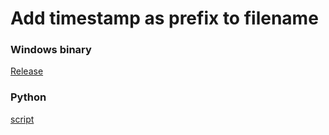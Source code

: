 # Add timestamp as prefix to filename


### Windows binary
[Release](dstamp/bin/Release/dstamp.exe)

### Python
[script](datestamp.pyw)
